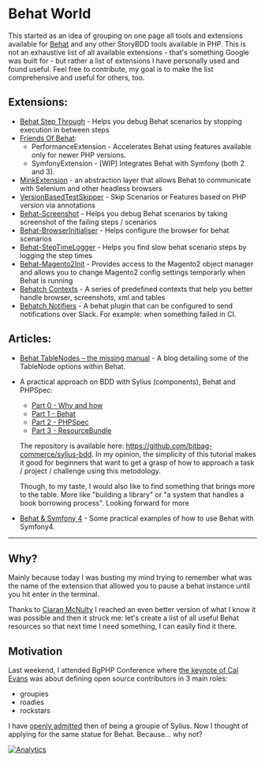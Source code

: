 Behat World
===========

This started as an idea of grouping on one page all tools and extensions available for [Behat](http://behat.org/en/latest/) and any other StoryBDD tools available in PHP. This is not an exhaustive list of all available extensions - that's something Google was built for - but rather a list of extensions I have personally used and found useful. Feel free to contribute, my goal is to make the list comprehensive and useful for others, too.

Extensions:
-----------

 - [Behat Step Through](https://github.com/ciaranmcnulty/behat-stepthroughextension) - Helps you debug Behat scenarios by stopping
   execution in between steps
 - [Friends Of Behat](https://github.com/FriendsOfBehat):
	 - PerformanceExtension - Accelerates Behat using features available only for newer PHP versions.
	 - SymfonyExtension - [WIP] Integrates Behat with Symfony (both 2 and 3).
 - [MinkExtension](https://github.com/Behat/MinkExtension) - an abstraction layer that allows Behat to communicate with Selenium and other headless browsers
 - [VersionBasedTestSkipper](https://github.com/ciaranmcnulty/version-based-test-skipper) - Skip Scenarios or Features based on PHP version via annotations
 - [Behat-Screenshot](https://github.com/elvetemedve/behat-screenshot) - Helps you debug Behat scenarios by taking screenshot of the failing steps / scenarios
 - [Behat-BrowserInitialiser](https://github.com/tkotosz/behat-browser-initialiser) - Helps configure the browser for behat scenarios
 - [Behat-StepTimeLogger](https://github.com/tkotosz/behat-step-time-logger) - Helps you find slow behat scenario steps by logging the step times
 - [Behat-Magento2Init](https://github.com/tkotosz/behat-magento2-init) - Provides access to the Magento2 object manager and allows you to change Magento2 config settings temporarly when Behat is running
 - [Behatch Contexts](https://github.com/Behatch/contexts) - A series of predefined contexts that help you better handle browser, screenshots, xml and tables
 - [Behatch Notifiers](https://github.com/Behatch/notifiers) - A behat plugin that can be configured to send notifications over Slack. For example: when something failed in CI. 
 

Articles:
-----------
 - [Behat TableNodes – the missing manual](http://blog.whiteoctober.co.uk/2012/09/12/behat-tablenodes-the-missing-manual/) - A blog detailing some of the TableNode options within Behat.
 - A practical approach on BDD with Sylius (components), Behat and PHPSpec: 
	 - [Part 0 - Why and how](https://bitbag.shop/blog/post/working-with-bdd-and-resources-in-sylius-part-0-introduction)
	 - [Part 1 - Behat](https://bitbag.shop/blog/post/working-with-bdd-and-resources-in-sylius-part-1-behat)
	 - [Part 2 - PHPSpec](https://bitbag.shop/blog/post/working-with-bdd-and-resources-in-sylius-part-2-phpspec)
	 - [Part 3 - ResourceBundle](https://bitbag.shop/blog/post/working-with-bdd-and-resources-in-sylius-part-3-resourcebundle)

	 The repository is available here: https://github.com/bitbag-commerce/sylius-bdd. In my opinion, the simplicity of this tutorial makes it good for beginners that want to get a grasp of how to approach a task / project / challenge using this metodology. 

	 Though, to my taste, I would also like to find something that brings more to the table. More like "building a library" or "a system that handles a book borrowing process". Looking forward for more
 
  - [Behat & Symfony 4](https://medium.com/@takeit/how-to-configure-behat-with-symfony-4-2d6ba6c4608) - Some practical examples of how to use Behat with Symfony4. 
  
----------

Why?
----

Mainly because today I was busting my mind trying to remember what was the name of the extension that allowed you to pause a behat instance until you hit enter in the terminal.

Thanks to [Ciaran McNulty](https://twitter.com/CiaranMcNulty/status/786141376945725442) I reached an even better version of what I know it was possible and then it struck me: let's create a list of all useful Behat resources so that next time I need something, I can easily find it there.

Motivation
----------
Last weekend, I attended BgPHP Conference where [the keynote of Cal Evans](https://joind.in/event/bulgaria-php-2016/groupies-roadies-rockstars) was about defining open source contributors in 3 main roles:

 - groupies
 - roadies
 - rockstars

I have [openly admitted](https://twitter.com/GabiUdrescu/status/785124150914453504) then of being a groupie of Sylius. Now I thought of applying for the same statue for Behat. Because... why not?

[![Analytics](https://ga-beacon.appspot.com/UA-1139149-18/homepage)](https://github.com/gabiudrescu/behatWorld)

